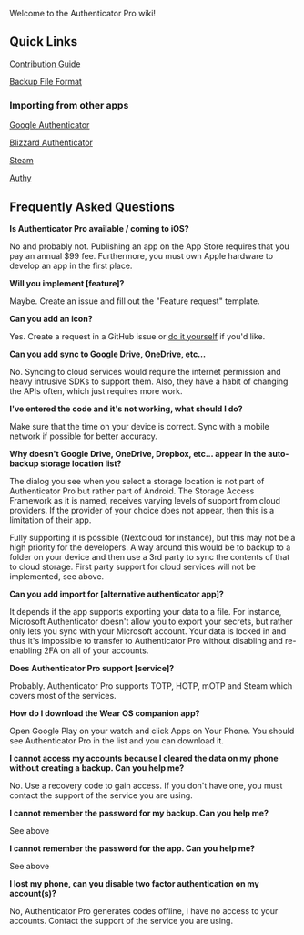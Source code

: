 Welcome to the Authenticator Pro wiki!

## Quick Links

[Contribution Guide](https://github.com/jamie-mh/AuthenticatorPro/blob/master/CONTRIBUTING.md)

[Backup File Format](https://github.com/jamie-mh/AuthenticatorPro/blob/master/doc/BACKUP_FORMAT.md)

### Importing from other apps

[Google Authenticator](https://github.com/jamie-mh/AuthenticatorPro/wiki/Importing-from-Google-Authenticator)

[Blizzard Authenticator](https://github.com/jamie-mh/AuthenticatorPro/wiki/Importing-from-Blizzard-Authenticator)

[Steam](https://github.com/jamie-mh/AuthenticatorPro/wiki/Importing-from-Steam)

[Authy](https://github.com/jamie-mh/AuthenticatorPro/wiki/Importing-from-Authy)

## Frequently Asked Questions

**Is Authenticator Pro available / coming to iOS?**

No and probably not. Publishing an app on the App Store requires that you pay an annual $99 fee. Furthermore, you must own Apple hardware to develop an app in the first place.

**Will you implement [feature]?**

Maybe. Create an issue and fill out the "Feature request" template.

**Can you add an icon?**

Yes. Create a request in a GitHub issue or [do it yourself](https://github.com/jamie-mh/AuthenticatorPro/blob/master/CONTRIBUTING.md#icons) if you'd like.

**Can you add sync to Google Drive, OneDrive, etc...**

No. Syncing to cloud services would require the internet permission and heavy intrusive SDKs to support them. Also, they have a habit of changing the APIs often, which just requires more work.

**I've entered the code and it's not working, what should I do?**

Make sure that the time on your device is correct. Sync with a mobile network if possible for better accuracy.

**Why doesn't Google Drive, OneDrive, Dropbox, etc... appear in the auto-backup storage location list?**

The dialog you see when you select a storage location is not part of Authenticator Pro but rather part of Android. The Storage Access Framework as it is named, receives varying levels of support from cloud providers. If the provider of your choice does not appear, then this is a limitation of their app.

Fully supporting it is possible (Nextcloud for instance), but this may not be a high priority for the developers. A way around this would be to backup to a folder on your device and then use a 3rd party to sync the contents of that to cloud storage. First party support for cloud services will not be implemented, see above.

**Can you add import for [alternative authenticator app]?**

It depends if the app supports exporting your data to a file. For instance, Microsoft Authenticator doesn't allow you to export your secrets, but rather only lets you sync with your Microsoft account. Your data is locked in and thus it's impossible to transfer to Authenticator Pro without disabling and re-enabling 2FA on all of your accounts.

**Does Authenticator Pro support [service]?**

Probably. Authenticator Pro supports TOTP, HOTP, mOTP and Steam which covers most of the services.

**How do I download the Wear OS companion app?**

Open Google Play on your watch and click Apps on Your Phone. You should see Authenticator Pro in the list and you can download it.

**I cannot access my accounts because I cleared the data on my phone without creating a backup. Can you help me?**

No. Use a recovery code to gain access. If you don't have one, you must contact the support of the service you are using.

**I cannot remember the password for my backup. Can you help me?**

See above

**I cannot remember the password for the app. Can you help me?**

See above

**I lost my phone, can you disable two factor authentication on my account(s)?**

No, Authenticator Pro generates codes offline, I have no access to your accounts. Contact the support of the service you are using.